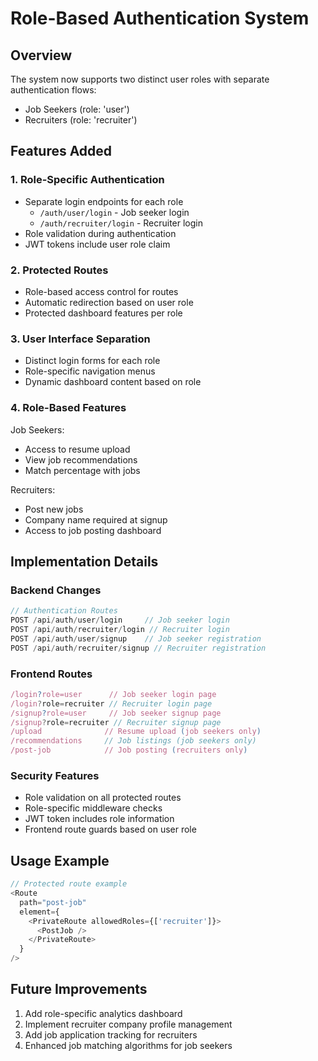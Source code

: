 # Role-Based Authentication System

## Overview
The system now supports two distinct user roles with separate authentication flows:
- Job Seekers (role: 'user')
- Recruiters (role: 'recruiter')

## Features Added

### 1. Role-Specific Authentication
- Separate login endpoints for each role
  - `/auth/user/login` - Job seeker login
  - `/auth/recruiter/login` - Recruiter login
- Role validation during authentication
- JWT tokens include user role claim

### 2. Protected Routes
- Role-based access control for routes
- Automatic redirection based on user role
- Protected dashboard features per role

### 3. User Interface Separation
- Distinct login forms for each role
- Role-specific navigation menus
- Dynamic dashboard content based on role

### 4. Role-Based Features
Job Seekers:
- Access to resume upload
- View job recommendations
- Match percentage with jobs

Recruiters:
- Post new jobs
- Company name required at signup
- Access to job posting dashboard

## Implementation Details

### Backend Changes
```javascript
// Authentication Routes
POST /api/auth/user/login     // Job seeker login
POST /api/auth/recruiter/login // Recruiter login
POST /api/auth/user/signup    // Job seeker registration
POST /api/auth/recruiter/signup // Recruiter registration
```

### Frontend Routes
```javascript
/login?role=user      // Job seeker login page
/login?role=recruiter // Recruiter login page
/signup?role=user     // Job seeker signup page
/signup?role=recruiter // Recruiter signup page
/upload              // Resume upload (job seekers only)
/recommendations     // Job listings (job seekers only)
/post-job            // Job posting (recruiters only)
```

### Security Features
- Role validation on all protected routes
- Role-specific middleware checks
- JWT token includes role information
- Frontend route guards based on user role

## Usage Example

```javascript
// Protected route example
<Route
  path="post-job"
  element={
    <PrivateRoute allowedRoles={['recruiter']}>
      <PostJob />
    </PrivateRoute>
  }
/>
```

## Future Improvements
1. Add role-specific analytics dashboard
2. Implement recruiter company profile management
3. Add job application tracking for recruiters
4. Enhanced job matching algorithms for job seekers
